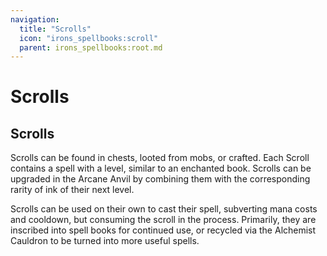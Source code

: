 ```yaml
---
navigation:
  title: "Scrolls"
  icon: "irons_spellbooks:scroll"
  parent: irons_spellbooks:root.md
---
```


# Scrolls

## Scrolls

<ItemImage id="irons_spellbooks:scroll" />

Scrolls can be found in chests, looted from mobs, or crafted. Each Scroll contains a spell with a level, similar to an enchanted book. Scrolls can be upgraded in the Arcane Anvil by combining them with the corresponding rarity of ink of their next level.

Scrolls can be used on their own to cast their spell, subverting mana costs and cooldown, but consuming the scroll in the process. Primarily, they are inscribed into spell books for continued use, or recycled via the Alchemist Cauldron to be turned into more useful spells.

